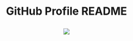 
<h1 align="center"> GitHub Profile README

<a href="https://twitter.com/httpgiovna" ><img src="https://img.shields.io/twitter/follow/abhisheknaiidu.svg?style=social" /> </a>
<br>

